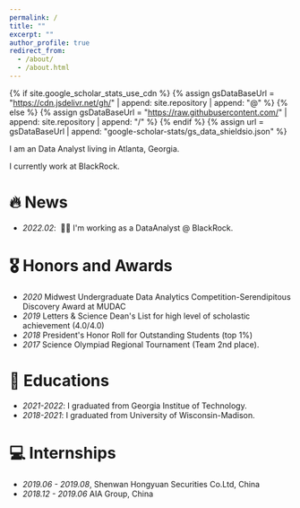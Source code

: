 ```yaml
---
permalink: /
title: ""
excerpt: ""
author_profile: true
redirect_from: 
  - /about/
  - /about.html
---
```


{% if site.google_scholar_stats_use_cdn %}
{% assign gsDataBaseUrl = "https://cdn.jsdelivr.net/gh/" | append: site.repository | append: "@" %}
{% else %}
{% assign gsDataBaseUrl = "https://raw.githubusercontent.com/" | append: site.repository | append: "/" %}
{% endif %}
{% assign url = gsDataBaseUrl | append: "google-scholar-stats/gs_data_shieldsio.json" %}

<span class='anchor' id='about-me'></span>
I am an Data Analyst living in Atlanta, Georgia. 

I currently work at BlackRock.

# 🔥 News

- *2022.02*: &nbsp;🎉🎉 I'm working as a DataAnalyst @ BlackRock.

# 🎖 Honors and Awards
- *2020* Midwest Undergraduate Data Analytics Competition-Serendipitous Discovery Award at MUDAC 
- *2019* Letters & Science Dean's List for high level of scholastic achievement (4.0/4.0)  
- *2018* President's Honor Roll for Outstanding Students (top 1%)
- *2017* Science Olympiad Regional Tournament (Team 2nd place). 

# 📖 Educations
- *2021-2022*: I graduated from Georgia Institue of Technology.
- *2018-2021*: I graduated from University of Wisconsin-Madison.

# 💻 Internships
- *2019.06 - 2019.08*, Shenwan Hongyuan Securities Co.Ltd, China
- *2018.12 - 2019.06* AIA Group, China
